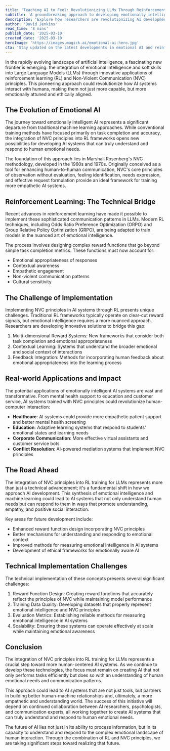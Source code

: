 ```yaml
---
title: 'Teaching AI to Feel: Revolutionizing LLMs Through Reinforcement Learning and Non-Violent Communication'
subtitle: 'A groundbreaking approach to developing emotionally intelligent AI systems'
description: 'Explore how researchers are revolutionizing AI development by combining reinforcement learning with Non-Violent Communication principles to create more emotionally intelligent and empathetic AI systems. This groundbreaking approach could transform human-computer interaction across healthcare, education, and beyond.'
author: 'David Jenkins'
read_time: '8 mins'
publish_date: '2025-03-10'
created_date: '2025-03-10'
heroImage: 'https://images.magick.ai/emotional-ai-hero.jpg'
cta: 'Stay updated on the latest developments in emotional AI and reinforcement learning by following us on LinkedIn. Join a community of innovators shaping the future of human-centered artificial intelligence.'
---
```


In the rapidly evolving landscape of artificial intelligence, a fascinating new frontier is emerging: the integration of emotional intelligence and soft skills into Large Language Models (LLMs) through innovative applications of reinforcement learning (RL) and Non-Violent Communication (NVC) principles. This pioneering approach could revolutionize how AI systems interact with humans, making them not just more capable, but more emotionally attuned and ethically aligned.

## The Evolution of Emotional AI

The journey toward emotionally intelligent AI represents a significant departure from traditional machine learning approaches. While conventional training methods have focused primarily on task completion and accuracy, the integration of NVC principles into RL frameworks opens new possibilities for developing AI systems that can truly understand and respond to human emotional needs.

The foundation of this approach lies in Marshall Rosenberg's NVC methodology, developed in the 1960s and 1970s. Originally conceived as a tool for enhancing human-to-human communication, NVC's core principles of observation without evaluation, feeling identification, needs expression, and effective request formulation provide an ideal framework for training more empathetic AI systems.

## Reinforcement Learning: The Technical Bridge

Recent advances in reinforcement learning have made it possible to implement these sophisticated communication patterns in LLMs. Modern RL techniques, including Odds Ratio Preference Optimization (ORPO) and Group Relative Policy Optimization (GRPO), are being adapted to train models in the nuanced art of emotional intelligence.

The process involves designing complex reward functions that go beyond simple task completion metrics. These functions must now account for:

- Emotional appropriateness of responses
- Contextual awareness
- Empathetic engagement
- Non-violent communication patterns
- Cultural sensitivity

## The Challenge of Implementation

Implementing NVC principles in AI systems through RL presents unique challenges. Traditional RL frameworks typically operate on clear-cut reward signals, but emotional intelligence requires a more nuanced approach. Researchers are developing innovative solutions to bridge this gap:

1. Multi-dimensional Reward Systems: New frameworks that consider both task completion and emotional appropriateness
2. Contextual Learning: Systems that understand the broader emotional and social context of interactions
3. Feedback Integration: Methods for incorporating human feedback about emotional appropriateness into the learning process

## Real-world Applications and Impact

The potential applications of emotionally intelligent AI systems are vast and transformative. From mental health support to education and customer service, AI systems trained with NVC principles could revolutionize human-computer interaction:

- **Healthcare**: AI systems could provide more empathetic patient support and better mental health screening
- **Education**: Adaptive learning systems that respond to students' emotional states and learning needs
- **Corporate Communication**: More effective virtual assistants and customer service bots
- **Conflict Resolution**: AI-powered mediation systems that implement NVC principles

## The Road Ahead

The integration of NVC principles into RL training for LLMs represents more than just a technical advancement; it's a fundamental shift in how we approach AI development. This synthesis of emotional intelligence and machine learning could lead to AI systems that not only understand human needs but can respond to them in ways that promote understanding, empathy, and positive social interaction.

Key areas for future development include:

- Enhanced reward function design incorporating NVC principles
- Better mechanisms for understanding and responding to emotional context
- Improved methods for measuring emotional intelligence in AI systems
- Development of ethical frameworks for emotionally aware AI

## Technical Implementation Challenges

The technical implementation of these concepts presents several significant challenges:

1. Reward Function Design: Creating reward functions that accurately reflect the principles of NVC while maintaining model performance
2. Training Data Quality: Developing datasets that properly represent emotional intelligence and NVC principles
3. Evaluation Metrics: Establishing reliable methods for measuring emotional intelligence in AI systems
4. Scalability: Ensuring these systems can operate effectively at scale while maintaining emotional awareness

## Conclusion

The integration of NVC principles into RL training for LLMs represents a crucial step toward more human-centered AI systems. As we continue to develop these technologies, the focus must remain on creating AI that not only performs tasks efficiently but does so with an understanding of human emotional needs and communication patterns.

This approach could lead to AI systems that are not just tools, but partners in building better human-machine relationships and, ultimately, a more empathetic and understanding world. The success of this initiative will depend on continued collaboration between AI researchers, psychologists, and communication experts, all working together to create AI systems that can truly understand and respond to human emotional needs.

The future of AI lies not just in its ability to process information, but in its capacity to understand and respond to the complex emotional landscape of human interaction. Through the combination of RL and NVC principles, we are taking significant steps toward realizing that future.